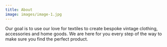 ```yaml
---
title: About
image: images/image-1.jpg
---
```

Our goal is to use our love for textiles to create bespoke vintage clothing, accessories and home goods. We are here for you every step of the way to make sure you find the perfect product.